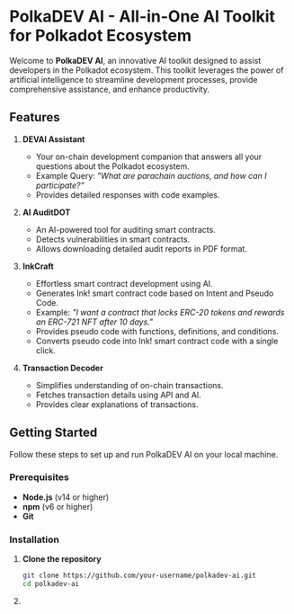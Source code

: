 # PolkaDEV AI - All-in-One AI Toolkit for Polkadot Ecosystem

Welcome to **PolkaDEV AI**, an innovative AI toolkit designed to assist developers in the Polkadot ecosystem. This toolkit leverages the power of artificial intelligence to streamline development processes, provide comprehensive assistance, and enhance productivity.

## Features

1. **DEVAI Assistant**
   - Your on-chain development companion that answers all your questions about the Polkadot ecosystem.
   - Example Query: *"What are parachain auctions, and how can I participate?"*
   - Provides detailed responses with code examples.

2. **AI AuditDOT**
   - An AI-powered tool for auditing smart contracts.
   - Detects vulnerabilities in smart contracts.
   - Allows downloading detailed audit reports in PDF format.

3. **InkCraft**
   - Effortless smart contract development using AI.
   - Generates Ink! smart contract code based on Intent and Pseudo Code.
   - Example: *"I want a contract that locks ERC-20 tokens and rewards an ERC-721 NFT after 10 days."*
   - Provides pseudo code with functions, definitions, and conditions.
   - Converts pseudo code into Ink! smart contract code with a single click.

4. **Transaction Decoder**
   - Simplifies understanding of on-chain transactions.
   - Fetches transaction details using API and AI.
   - Provides clear explanations of transactions.

## Getting Started

Follow these steps to set up and run PolkaDEV AI on your local machine.

### Prerequisites

- **Node.js** (v14 or higher)
- **npm** (v6 or higher)
- **Git**

### Installation

1. **Clone the repository**
   ```bash
   git clone https://github.com/your-username/polkadev-ai.git
   cd polkadev-ai
   ```
2. ```npm install
   ```
   
